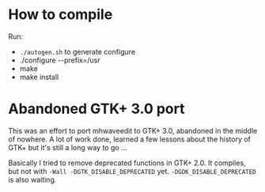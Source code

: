 # How to compile

Run:
- `./autogen.sh` to generate configure
- ./configure --prefix=/usr
- make
- make install

# Abandoned GTK+ 3.0 port

This was an effort to port mhwaveedit to GTK+ 3.0, abandoned in the middle of nowhere. A lot of work done, learned a few lessons about the history of GTK+ but it's still a long way to go ...

Basically I tried to remove deprecated functions in GTK+ 2.0. It compiles, but not with `-Wall -DGTK_DISABLE_DEPRECATED` yet. `-DGDK_DISABLE_DEPRECATED` is also waiting.
